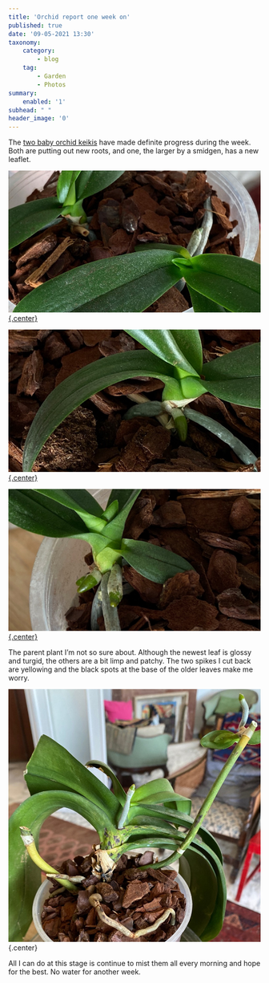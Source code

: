 ```yaml
---
title: 'Orchid report one week on'
published: true
date: '09-05-2021 13:30'
taxonomy:
    category:
        - blog
    tag:
        - Garden
        - Photos
summary:
    enabled: '1'
subhead: " "
header_image: '0'
---
```


The [two baby orchid keikis](https://www.jeremycherfas.net/blog/repotting-my-revived-moth-orchid) have made definite progress during the week. Both are putting out new roots, and one, the larger by a smidgen, has a new leaflet.

[![A leaflet emerging from the crown of a msall Phaleanopsis keiki](leaflet-sm.jpeg){.center}](leaflet-lg.jpeg)

[![New roots on a Phaleanopsis keiki](rootlet-sm.jpeg){.center}](rootlet-lg.jpeg)

[![new roots and leaflet on a Phaleanopsis keiki|](root-leaf-lg.jpeg){.center}](root-leaf-lg.jpeg)

The parent plant I’m not so sure about. Although the newest leaf is glossy and turgid, the others are a bit limp and patchy. The two spikes I cut back are yellowing and the black spots at the base of the older leaves make me worry.

![Parent orchid plant with yellowing spikes and black spots at the base of older leaves](whole-plant.jpeg){.center}

All I can do at this stage is continue to mist them all every morning and hope for the best. No water for another week.